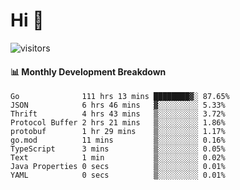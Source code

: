 # Hi 👋
 
![visitors](https://visitor-badge.glitch.me/badge?page_id=sorcererxw.sorcererx)

#### 📊 Monthly Development Breakdown

<!--START_SECTION:waka-->
```text
Go              111 hrs 13 mins ████████▓░ 87.65%
JSON            6 hrs 46 mins   ▓░░░░░░░░░ 5.33%
Thrift          4 hrs 43 mins   ▒░░░░░░░░░ 3.72%
Protocol Buffer 2 hrs 21 mins   ▒░░░░░░░░░ 1.86%
protobuf        1 hr 29 mins    ▒░░░░░░░░░ 1.17%
go.mod          11 mins         ▒░░░░░░░░░ 0.16%
TypeScript      3 mins          ▒░░░░░░░░░ 0.05%
Text            1 min           ▒░░░░░░░░░ 0.02%
Java Properties 0 secs          ▒░░░░░░░░░ 0.01%
YAML            0 secs          ▒░░░░░░░░░ 0.01%
```
<!--END_SECTION:waka-->
